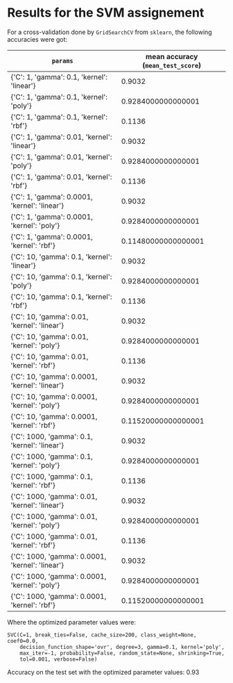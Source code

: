 # Results for the SVM assignement
For a cross-validation done by ```GridSearchCV``` from ```sklearn```, the following accuracies were got:

```params``` | mean accuracy (```mean_test_score```)
--- | ---
{'C': 1, 'gamma': 0.1, 'kernel': 'linear'} | 0.9032
{'C': 1, 'gamma': 0.1, 'kernel': 'poly'} | 0.9284000000000001
{'C': 1, 'gamma': 0.1, 'kernel': 'rbf'} | 0.1136
{'C': 1, 'gamma': 0.01, 'kernel': 'linear'} | 0.9032
{'C': 1, 'gamma': 0.01, 'kernel': 'poly'} | 0.9284000000000001
{'C': 1, 'gamma': 0.01, 'kernel': 'rbf'} | 0.1136
{'C': 1, 'gamma': 0.0001, 'kernel': 'linear'} | 0.9032
{'C': 1, 'gamma': 0.0001, 'kernel': 'poly'} | 0.9284000000000001
{'C': 1, 'gamma': 0.0001, 'kernel': 'rbf'} | 0.11480000000000001
{'C': 10, 'gamma': 0.1, 'kernel': 'linear'} | 0.9032
{'C': 10, 'gamma': 0.1, 'kernel': 'poly'} | 0.9284000000000001
{'C': 10, 'gamma': 0.1, 'kernel': 'rbf'} | 0.1136
{'C': 10, 'gamma': 0.01, 'kernel': 'linear'} | 0.9032
{'C': 10, 'gamma': 0.01, 'kernel': 'poly'} | 0.9284000000000001
{'C': 10, 'gamma': 0.01, 'kernel': 'rbf'} | 0.1136
{'C': 10, 'gamma': 0.0001, 'kernel': 'linear'} | 0.9032
{'C': 10, 'gamma': 0.0001, 'kernel': 'poly'} | 0.9284000000000001
{'C': 10, 'gamma': 0.0001, 'kernel': 'rbf'} | 0.11520000000000001
{'C': 1000, 'gamma': 0.1, 'kernel': 'linear'} | 0.9032
{'C': 1000, 'gamma': 0.1, 'kernel': 'poly'} | 0.9284000000000001
{'C': 1000, 'gamma': 0.1, 'kernel': 'rbf'} | 0.1136
{'C': 1000, 'gamma': 0.01, 'kernel': 'linear'} | 0.9032
{'C': 1000, 'gamma': 0.01, 'kernel': 'poly'} | 0.9284000000000001
{'C': 1000, 'gamma': 0.01, 'kernel': 'rbf'} | 0.1136
{'C': 1000, 'gamma': 0.0001, 'kernel': 'linear'} | 0.9032
{'C': 1000, 'gamma': 0.0001, 'kernel': 'poly'} | 0.9284000000000001
{'C': 1000, 'gamma': 0.0001, 'kernel': 'rbf'} | 0.11520000000000001

Where the optimized parameter values were:

```
SVC(C=1, break_ties=False, cache_size=200, class_weight=None, coef0=0.0,
    decision_function_shape='ovr', degree=3, gamma=0.1, kernel='poly',
    max_iter=-1, probability=False, random_state=None, shrinking=True,
    tol=0.001, verbose=False)
```

Accuracy on the test set with the optimized parameter values: 0.93
